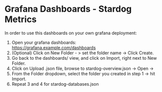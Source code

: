# Grafana Dashboards - Stardog Metrics

In order to use this dashboards on your own grafana deployment:

1. Open your grafana dashboards:
https://grafana.example.com/dashboards
2. (Optional) Click on New Folder - > set the folder name -> Click Create.
3. Go back to the dashboards/ view, and click on Import, right next to New Folder.
4. Click on Upload .json file, browse to stardog-overview.json -> Open -> 
5. From the Folder dropdown, select the folder you created in step 1 -> hit Import.
6. Repeat 3 and 4 for stardog-databases.json



